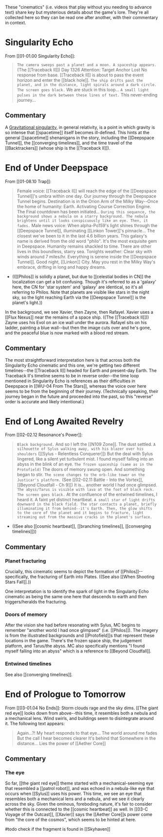 These "cinematics" (i.e. videos that play without you needing to advance text) share key but mysterious details about the game's lore. They're all collected here so they can be read one after another, with their commentary in context.

# Singularity Echo
From [[01-01.00 Singularity Echo]]:
> `The camera sweeps past a planet and a moon. A spaceship appears.` (The [[Traceback II]])
> Day 1326 
> Attention: Target Anchor Lost
> No response from base.
> [[Traceback II]] is about to pass the event horizon and enter the [[black hole]].
> `The ship drifts past the planet, and in the distance, light spirals around a dark circle. The screen goes black.`
> We are stuck in this loop... 
> `A small light pulses in the dark between these lines of text.`
> This never-ending journey...

## Commentary
A [Gravitational singularity](https://en.wikipedia.org/wiki/Gravitational_singularity), in general relativity, is a point in which gravity is so intense that [[spacetime]] itself becomes ill-defined. This hints at the general [[spacetime]] shenanigans in the story, including the [[Deepspace Tunnel]], the [[converging timelines]], and the time travel of the [[Backtrackers]] (whose ship is the [[Traceback II]]).


# End of Under Deepspace
From [[01-08.10 Trap]]:
> Female voice: [[Traceback II]] will reach the edge of the [[Deepspace Tunnel]]'s umbra within one day. Our journey through the Deepspace Tunnel begins. Destination is in the Orion Arm of the Milky Way--Once the home of humanity: Earth. Activating Course Correction Engine. The Final countdown has been initiated...
> `During this sequence, the background shows a nebula on a starry background. The nebula brightens until it looks conspicuously like an eye. Then, it fades.`
> Male news voice: When alpha-Po159's light shines through the [[Deepspace Tunnel]], illuminating [[Linkon Tower]]'s pinnacle... The closest we've been to it in the last 4.6 billion years. This galaxy's name is derived from the old word "philo". It's the most exquisite gem in Deepspace. Humanity remains shackled to time. There are other lives in this boundless, starry sea. Tonights weather: Clear sky with winds around 7 miles/hr. Everything is serene inside the [[Deepspace Tunnel]]. Good night, [[Linkon]] City. May you rest in the Milky Way's embrace, drifting in long and happy dreams.
* (([[Philos]] is solidly a planet, but due to [[celestial bodies in CN]] the localization can get a bit confusing. Though it's referred to as a 'galaxy' here, the CN for 'star system' and 'galaxy' are identical, so it's all referring to Philos. Note that planets are visible like stars in the night sky, so the light reaching Earth via the [[Deepspace Tunnel]] is the planet's light.))

In the background, we see Xavier, then Zayne, then Rafayel.
Xavier uses a [[Flux Nexus]] near the remains of a space ship. ((The [[Traceback II]]))
Zayne uses his Evol on an ice wall under the aurora.
Rafayel sits on his ladder, painting a blue wall--but then the image cuts over and he's gone, and the peaceful blue is now marked with a blood red stream.

## Commentary
The most straightforward interpretation here is that across both the Singularity Echo cinematic and this one, we're getting two different timelines--the [[Traceback II]] headed for Earth and present-day Earth. The Traceback II's timeline seems to be in reverse order--the time loop mentioned in Singularity Echo is references as their difficulties in Deepspace in [[WU-04 From The Stars]], whereas the voice over here seems to be from the beginning of their journey. (Technically speaking, their journey began in the future and proceeded into the past, so this "reverse" order is accurate and likely intentional.)

# End of Long Awaited Revelry
From [[02-02.12 Resonance's Power]]:

> `Black background.`
> And so I left the [[N109 Zone]]. 
> The dust settled.
> `A silhouette of Sylus walking away, with his blazer over his shoulders` ([[Sylus - Relentless Conquerer]])
> But the deal with Sylus lingered, 
> like a silent yet turbulent mist.
> I found myself falling into an abyss
> in the blink of an eye.
> `The frozen spaceship (same as in the Protofield)`
> The doors of memory swung open.
> And something began to stir.
> `The scene changes to the orb-like tower on the Justicar's platform.` (See [[02-02.11 Battle - Into the Vortex]], [[Beyond Cloudfall - Ch 9]])
> It is...
> another world I had once glimpsed.
> `The abyss/Tarus is visible with lava at the foot of black rock.`
> `The screen goes black.`
> At the confluence of the entwined timelines,
> I heard it.
> A faint yet distinct heartbeat.
> `A small star of light drifts downward in the black field. The star contacts a planet, briefly illuminating it from behind--it's Earth. Then, the glow shifts to the core of the planet and it begins to fracture, light streaming out from the massive cracks in the planet's surface.`
* ((See also [[cosmic heartbeat]], [[branching timelines]], [[converging timelines]]))

## Commentary

### Planet fracturing
Crucially, this cinematic seems to depict the formation of [[Philos]]--specifically, the fracturing of Earth into Plates. ((See also [[When Shooting Stars Fall]].))

One interpretation is to identify the spark of light in the Singularity Echo cinematic as being the same one here that descends to earth and then triggers/heralds the fracturing.

### Doors of memory
After the vision she had before resonating with Sylus, MC begins to remember "another world I had once glimpsed" (i.e. [[Philos]]). The imagery is from the illustrated backgrounds and [[Protofield]]s that represent these locations in the game. There's the frozen space ship, the judgement platform, and Tarus/the abyss. MC also specifically mentions "I found myself falling into an abyss" which is a reference to [[Beyond Cloudfall]].

### Entwined timelines
See also [[converging timelines]].

# End of Prologue to Tomorrow
From [[03-01.04 No Ends]]:
Storm clouds rage and the sky dims. [[The giant red eye]] looks down from above--this time, it resembles both a nebula and a mechanical lens. Wind swirls, and buildings seem to disintegrate around it. The following text appears:
> Again...?!
> My heart responds to that eye...
> The world around me fades
> But the call I hear becomes clearer
> It's behind that
> Somewhere in the distance...
> Lies the power of [[Aether Core]]

## Commentary

### The eye
So far, [[the giant red eye]] theme started with a mechanical-seeming eye that resembled a [[patrol robot]], and was echoed in a nebula-like eye that occurs when [[Sylus]] uses his power. This time, we see an eye that resembles both a mechanical lens and a nebula, and we see it clearly across the sky. Given the ominous, foreboding nature, it's fair to consider whether this is connected to the [[cosmic heartbeat]] as well. In [[03-C Voyage of the Outcast]], [[Xavier]] says the [[Aether Core]]s power come from "the core of the cosmos", which seems to be hinted at here.

#todo check if the fragment is found in [[Skyhaven]]